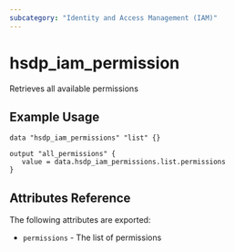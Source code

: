 ```yaml
---
subcategory: "Identity and Access Management (IAM)"
---
```


# hsdp_iam_permission

Retrieves all available permissions

## Example Usage

```hcl
data "hsdp_iam_permissions" "list" {}
```

```hcl
output "all_permissions" {
   value = data.hsdp_iam_permissions.list.permissions
}
```

## Attributes Reference

The following attributes are exported:

* `permissions` - The list of permissions
